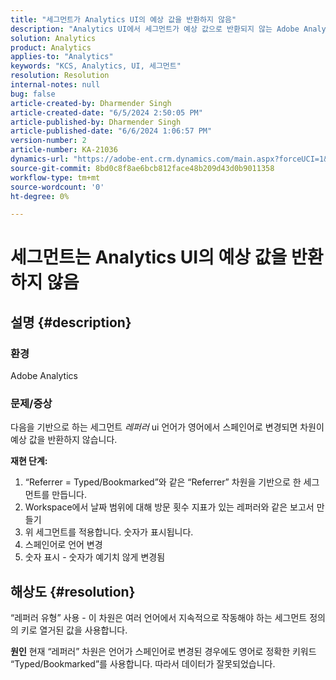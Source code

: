 ```yaml
---
title: "세그먼트가 Analytics UI의 예상 값을 반환하지 않음"
description: "Analytics UI에서 세그먼트가 예상 값으로 반환되지 않는 Adobe Analytics 문제를 해결하는 방법에 대해 알아봅니다. \"Referrer Type\"을(를) 사용합니다."
solution: Analytics
product: Analytics
applies-to: "Analytics"
keywords: "KCS, Analytics, UI, 세그먼트"
resolution: Resolution
internal-notes: null
bug: false
article-created-by: Dharmender Singh
article-created-date: "6/5/2024 2:50:05 PM"
article-published-by: Dharmender Singh
article-published-date: "6/6/2024 1:06:57 PM"
version-number: 2
article-number: KA-21036
dynamics-url: "https://adobe-ent.crm.dynamics.com/main.aspx?forceUCI=1&pagetype=entityrecord&etn=knowledgearticle&id=e882ece1-4a23-ef11-840a-6045bd08369f"
source-git-commit: 8bd0c8f8ae6bcb812face48b209d43d0b9011358
workflow-type: tm+mt
source-wordcount: '0'
ht-degree: 0%

---
```


# 세그먼트는 Analytics UI의 예상 값을 반환하지 않음

## 설명 {#description}


### <b>환경</b>

Adobe Analytics



### <b>문제/증상</b>

다음을 기반으로 하는 세그먼트 *레퍼러* ui 언어가 영어에서 스페인어로 변경되면 차원이 예상 값을 반환하지 않습니다.



<b>재현 단계:</b>

1. “Referrer = Typed/Bookmarked”와 같은 “Referrer” 차원을 기반으로 한 세그먼트를 만듭니다.
2. Workspace에서 날짜 범위에 대해 방문 횟수 지표가 있는 레퍼러와 같은 보고서 만들기
3. 위 세그먼트를 적용합니다. 숫자가 표시됩니다.
4. 스페인어로 언어 변경
5. 숫자 표시 - 숫자가 예기치 않게 변경됨



## 해상도 {#resolution}


“레퍼러 유형” 사용 - 이 차원은 여러 언어에서 지속적으로 작동해야 하는 세그먼트 정의의 키로 열거된 값을 사용합니다.


<b>원인</b>
현재 “레퍼러” 차원은 언어가 스페인어로 변경된 경우에도 영어로 정확한 키워드 “Typed/Bookmarked”를 사용합니다. 따라서 데이터가 잘못되었습니다.
